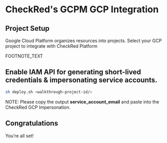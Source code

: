 # CheckRed's GCPM GCP Integration

## Project Setup

Google Cloud Platform organizes resources into projects.
Select your GCP project to integrate with CheckRed Platform
<walkthrough-project-setup></walkthrough-project-setup>

<walkthrough-footnote>FOOTNOTE_TEXT</walkthrough-footnote>

## Enable IAM API for generating short-lived credentials & impersonating service accounts. 
```bash
sh deploy.sh <walkthrough-project-id/> 
```

NOTE: Please copy the output **service_account_email** and paste into the CheckRed GCP Impersonation. 

## Congratulations

<walkthrough-conclusion-trophy></walkthrough-conclusion-trophy>

You’re all set!
